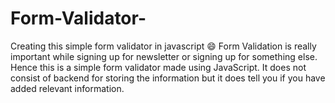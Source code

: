 # Form-Validator-
Creating this simple form validator in javascript :smile:
Form Validation is really important while signing up for newsletter or signing up for something else. Hence this is a simple form validator made using JavaScript. It does not consist of backend for storing the information but it does tell you if you have added relevant information.

